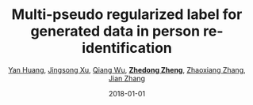 ---
title: "Multi-pseudo regularized label for generated data in person re-identification"
collection: publications
permalink: /publication/Multi-ps2018
date: 2018-01-01
doi: 10.1109/TIP.2018.2874715
keywords: object re-identification, image retrieval, person re-id, person retrieval, person search, 
venue: 'IEEE Transactions on Image Processing (TIP)'
paperurl: 'https://zdzheng.xyz/files/TIP-08485730.pdf'
code: 'https://github.com/Huang-3/MpRL-for-person-re-ID'
author: '<a href="https://zdzheng.xyz/authors/Yan-Huang" class="author">Yan Huang</a>, <a href="https://zdzheng.xyz/authors/Jingsong-Xu" class="author">Jingsong Xu</a>, <a href="https://zdzheng.xyz/authors/Qiang-Wu" class="author">Qiang Wu</a>, <strong><a href="https://zdzheng.xyz/authors/Zhedong-Zheng" class="author">Zhedong Zheng</a></strong>, <a href="https://zdzheng.xyz/authors/Zhaoxiang-Zhang" class="author">Zhaoxiang Zhang</a>, <a href="https://zdzheng.xyz/authors/Jian-Zhang" class="author">Jian Zhang</a>'
sqlauthor: '{"@type": "Person","name": "Yan Huang"}, {"@type": "Person","name": "Jingsong Xu"}, {"@type": "Person","name": "Qiang Wu"}, {"@type": "Person","name": "Zhedong Zheng"}, {"@type": "Person","name": "Zhaoxiang Zhang"}, {"@type": "Person","name": "Jian Zhang"}'
citation: ' Yan Huang,  Jingsong Xu,  Qiang Wu,  Zhedong Zheng,  Zhaoxiang Zhang,  Jian Zhang, &quot;Multi-pseudo regularized label for generated data in person re-identification.&quot; IEEE Transactions on Image Processing (TIP), 2018. DOI: 10.1109/TIP.2018.2874715'
pub_year: '2018'
bib: >
    @article{huang2018multi,<br>author = "Huang, Yan and Xu, Jingsong and Wu, Qiang and Zheng, Zhedong and Zhang, Zhaoxiang and Zhang, Jian",<br>doi = "10.1109/TIP.2018.2874715",<br>title = "Multi-pseudo regularized label for generated data in person re-identification",<br>journal = "IEEE Transactions on Image Processing (TIP)",<br>volume = "28",<br>number = "3",<br>pages = "1391--1403",<br>year = "2018",<br>url = "https://zdzheng.xyz/files/TIP-08485730.pdf",<br>code = "https://github.com/Huang-3/MpRL-for-person-re-ID",<br>publisher = "IEEE"
    }

---